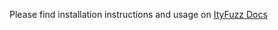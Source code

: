 Please find installation instructions and usage on [ItyFuzz Docs](https://fuzzland.gitbook.io/ityfuzz/)


